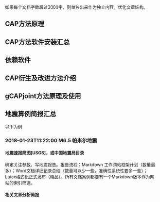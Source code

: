 如果每个文档字数超过3000字，则单独出来作为独立内容。优化文章结构。


## CAP方法原理




## CAP方法软件安装汇总

## 依赖软件

## CAP衍生及改进方法介绍

## gCAPjoint方法原理及使用

## 地震算例简报汇总

以下为例
### 2018-01-23T11:22:00 M6.5 帕米尔地震

#### 地震速报简图[USGS]，或中国地震局目录
确定关注参数，写地震报告。报告流程：Markdown 工作网站框架计划（数量最多）；Word文档详细记录总结（数量可以少一些，准确性系统性要多一些）；Latex格式化正式发布（精品）。所有文档案例都要有一个Markdown版本作为网站的索引筛选。

#### 相关文章分析简报

#### 